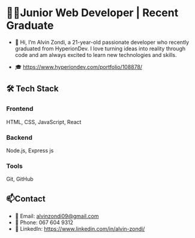 # 👨‍💻Junior Web Developer | Recent Graduate

- 👋 Hi, I’m Alvin Zondi, a 21-year-old passionate developer who recently graduated from HyperionDev. I love turning ideas into reality through code and am always excited to learn new technologies and skills.
  
- 🎓 https://www.hyperiondev.com/portfolio/108878/

## 🛠️ Tech Stack

### Frontend

HTML, CSS, JavaScript, React

### Backend

Node.js, Express js

### Tools

Git, GitHub

## 📫Contact
- 📧 Email: alvinzondi09@gmail.com
- 📱 Phone: 067 604 9312
- 💼 LinkedIn: https://www.linkedin.com/in/alvin-zondi/



